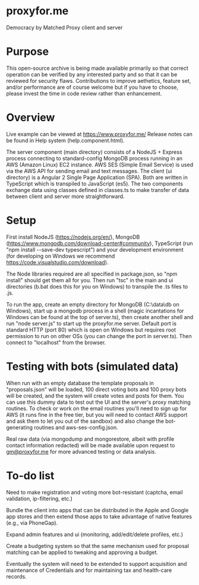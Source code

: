 # proxyfor.me
Democracy by Matched Proxy client and server

# Purpose
This open-source archive is being made available primarily so that correct operation can be verified by any interested party and so that it can be reviewed for security flaws. Contributions to improve aethetics, feature set, and/or performance are of course welcome but if you have to choose, please invest the time in code review rather than enhancement.

# Overview
Live example can be viewed at https://www.proxyfor.me/ Release notes can be found in Help system (help.component.html).

The server component (main directory) consists of a NodeJS + Express process connecting to standard-config MongoDB process running in an AWS (Amazon Linux) EC2 instance. AWS SES (Simple Email Service) is used via the AWS API for sending email and text messages. The client (ui directory) is a Angular 2 Single Page Application (SPA). Both are written in TypeScript which is transpiled to JavaScript (es5). The two components exchange data using classes defined in classes.ts to make transfer of data between client and server more straightforward.

# Setup
First install NodeJS (https://nodejs.org/en/), MongoDB (https://www.mongodb.com/download-center#community), TypeScript (run "npm install --save-dev typescript") and your development environment (for developing on Windows we recommend https://code.visualstudio.com/download).

The Node libraries required are all specified in package.json, so "npm install" should get them all for you. Then run "tsc" in the main and ui directories (b.bat does this for you on Windows) to transpile the .ts files to .js.

To run the app, create an empty directory for MongoDB (C:\data\db on Windows), start up a mongodb process in a shell (magic incantations for Windows can be found at the top of server.ts), then create another shell and run "node server.js" to start up the proxyfor.me server. Default port is standard HTTP (port 80) which is open on Windows but requires root permission to run on other OSs (you can change the port in server.ts). Then connect to "localhost" from the browser.

# Testing with bots (simulated data)
When run with an empty database the template proposals in "proposals.json" will be loaded, 100 direct voting bots and 100 proxy bots will be created, and the system will create votes and posts for them. You can use this dummy data to test out the UI and the server's proxy matching routines. To check or work on the email routines you'll need to sign up for AWS (it runs fine in the free tier, but you will need to contact AWS support and ask them to let you out of the sandbox) and also change the bot-generating routines and aws-ses-config.json.

Real raw data (via mongodump and mongorestore, albeit with profile contact information redacted) will be made available upon request to gm@proxyfor.me for more advanced testing or data analysis.

# To-do list
Need to make registration and voting more bot-resistant (captcha, email validation, ip-filtering, etc.)

Bundle the client into apps that can be distributed in the Apple and Google app stores and then extend those apps to take advantage of native features (e.g., via PhoneGap).

Expand admin features and ui (monitoring, add/edit/delete profiles, etc.)

Create a budgeting system so that the same mechanism used for proposal matching can be applied to tweaking and approving a budget.

Eventually the system will need to be extended to support acquisition and maintenance of Credentials and for maintaining tax and health-care records.